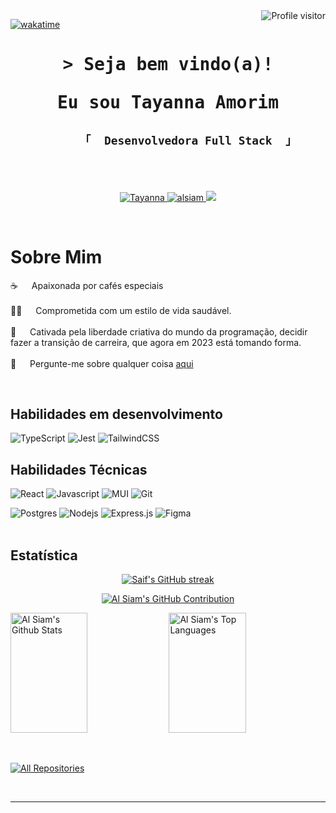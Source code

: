 <a href="https://komarev.com/ghpvc/?username=tayAmorim">
  <img align="right" src="https://komarev.com/ghpvc/?username=tayAmorim&label=Visitors&color=0e75b6&style=flat" alt="Profile visitor" />
</a>

[![wakatime](https://wakatime.com/badge/user/eebb3dd8-d9b2-40de-9b88-6fd6cac99dbc.svg)](https://wakatime.com/@eebb3dd8-d9b2-40de-9b88-6fd6cac99dbc)

<h1 align="center">
        <samp>&gt; Seja bem vindo(a)! <br>
                <p>Eu sou Tayanna Amorim</p></b>
        </samp>
</h1>

<h2 align="center">

          「  Desenvolvedora Full Stack  」

</h2>
<br>
<br>

<p align="center">
 <a href="https://www.linkedin.com/in/tayanna-amorim" target="_blank">
  <img src="https://img.shields.io/badge/LinkedIn-0077B5?style=for-the-badge&logo=linkedin&logoColor=white" alt="Tayanna"/>
 </a>
 <a href="https://www.instagram.com/amorim.tayanna" target="_blank">
  <img src="https://img.shields.io/badge/Instagram-fe4164?style=for-the-badge&logo=instagram&logoColor=white" alt="alsiam" />
 </a> 
   <a href = "mailto:amorim.tayanna@gmail.com"><img src="https://img.shields.io/badge/-Gmail-%23333?style=for-the-badge&logo=gmail&logoColor=white" target="_blank"></a>
</p>
<br />


# Sobre Mim

<p>

☕ &emsp; Apaixonada por cafés especiais <br/><br/>
🏋🏽 &emsp; Comprometida com um estilo de vida saudável. <br/><br/>
🧠 &emsp; Cativada pela liberdade criativa do mundo da programação, decidir fazer a transição de carreira, que agora em 2023 está tomando forma.<br/><br/>
💬 &emsp; Pergunte-me sobre qualquer coisa [aqui](https://github.com/tayAmorim/tayAmorim/issues)

</p>

<br/>

## Habilidades em desenvolvimento
![TypeScript](https://img.shields.io/badge/typescript-%23007ACC.svg?style=for-the-badge&logo=typescript&logoColor=white)
![Jest](https://img.shields.io/badge/-jest-%23C21325?style=for-the-badge&logo=jest&logoColor=white)
![TailwindCSS](https://img.shields.io/badge/tailwindcss-%2338B2AC.svg?style=for-the-badge&logo=tailwind-css&logoColor=white)

## Habilidades Técnicas


![React](https://img.shields.io/badge/-React-61DBFB?style=for-the-badge&labelColor=black&logo=react&logoColor=61DBFB)
![Javascript](https://img.shields.io/badge/Javascript-F0DB4F?style=for-the-badge&labelColor=black&logo=javascript&logoColor=F0DB4F)
![MUI](https://img.shields.io/badge/MUI-%230081CB.svg?style=for-the-badge&logo=mui&logoColor=white)
![Git](https://img.shields.io/badge/Git-F05032?style=for-the-badge&logo=git&logoColor=white)

![Postgres](https://img.shields.io/badge/postgres-%23316192.svg?style=for-the-badge&logo=postgresql&logoColor=white)
![Nodejs](https://img.shields.io/badge/Nodejs-3C873A?style=for-the-badge&labelColor=black&logo=node.js&logoColor=3C873A)
![Express.js](https://img.shields.io/badge/Express.js-000000?style=for-the-badge&logo=express&logoColor=white)
![Figma](https://img.shields.io/badge/figma-%23F24E1E.svg?style=for-the-badge&logo=figma&logoColor=white)
<br/>
<br/>

## Estatística

<p align="center">
  <a href="https://github.com/tayAmorim">
    <img src="https://github-readme-streak-stats.herokuapp.com/?user=tayAmorim&theme=radical&border=7F3FBF&background=0D1117" alt="Saif's GitHub streak"/>
  </a>
</p>

<p align="center">
  <a href="https://github.com/tayAmorim">
    <img src="https://github-profile-summary-cards.vercel.app/api/cards/profile-details?username=tayAmorim&theme=radical" alt="Al Siam's GitHub Contribution"/>
  </a>
</p>

<p align="left"> 
  <a  href="https://github.com/tayAmorim"><img alt="Al Siam's Github Stats" src="https://denvercoder1-github-readme-stats.vercel.app/api?username=tayAmorim&show_icons=true&count_private=true&theme=react&border_color=7F3FBF&bg_color=0D1117&title_color=F85D7F&icon_color=F8D866" height="192px" width="49.5%"/></a>
  <a href="https://github.com/tayAmorim"><img alt="Al Siam's Top Languages" src="https://denvercoder1-github-readme-stats.vercel.app/api/top-langs/?username=tayAmorim&langs_count=8&layout=compact&theme=react&border_color=7F3FBF&bg_color=0D1117&title_color=F85D7F&icon_color=F8D866" height="192px" width="49.5%"/></a>
  <br/>
</p>

<br/>
<p align="left">
  <a href="https://github.com/TayAmorim?tab=repositories" target="_blank"><img alt="All Repositories" title="Todo Repositório" src="https://img.shields.io/badge/-All%20Repos-2962FF?style=for-the-badge&logo=koding&logoColor=white"/></a>
</p>

<br/>
<hr/>
<br/>
